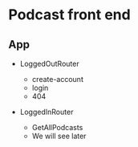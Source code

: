 # Podcast front end

## App

- LoggedOutRouter

  - create-account
  - login
  - 404

- LoggedInRouter
  - GetAllPodcasts
  - We will see later

